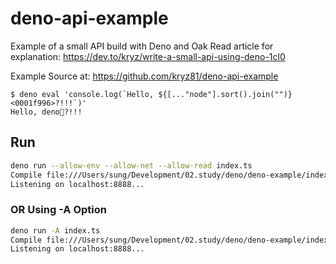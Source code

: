 # deno-api-example

Example of a small API build with Deno and Oak
Read article for explanation: https://dev.to/kryz/write-a-small-api-using-deno-1cl0

Example Source at: https://github.com/kryz81/deno-api-example

```
$ deno eval 'console.log(`Hello, ${[..."node"].sort().join("")}<0001f996>?!!!`)'
Hello, deno🦖?!!!
```

## Run

```bash
deno run --allow-env --allow-net --allow-read index.ts
Compile file:///Users/sung/Development/02.study/deno/deno-example/index.ts
Listening on localhost:8888...
```

### OR Using -A Option

```bash
deno run -A index.ts
Compile file:///Users/sung/Development/02.study/deno/deno-example/index.ts
Listening on localhost:8888...
```
